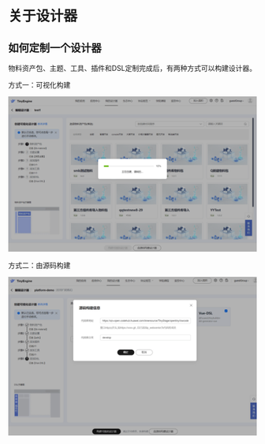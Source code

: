 # 关于设计器

## 如何定制一个设计器

物料资产包、主题、工具、插件和DSL定制完成后，有两种方式可以构建设计器。

方式一：可视化构建

![build-platform1]( ./imgs/buildPlatform1.png)

方式二：由源码构建

![build-platform2]( ./imgs/buildPlatform2.png)